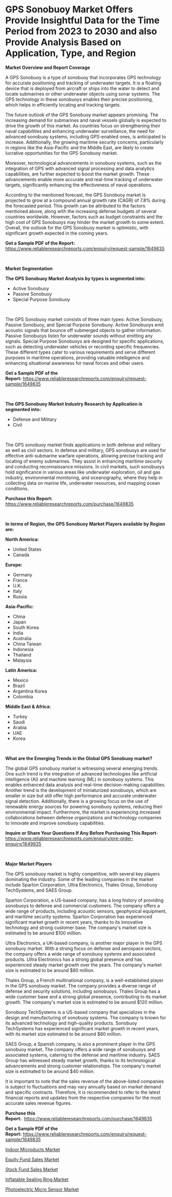 <p><h1>GPS Sonobuoy Market Offers Provide Insightful Data for the Time Period from 2023 to 2030 and also Provide Analysis Based on Application, Type, and Region</h1></p><p><strong>Market Overview and Report Coverage</strong></p>
<p><p>A GPS Sonobuoy is a type of sonobuoy that incorporates GPS technology for accurate positioning and tracking of underwater targets. It is a floating device that is deployed from aircraft or ships into the water to detect and locate submarines or other underwater objects using sonar systems. The GPS technology in these sonobuoys enables their precise positioning, which helps in efficiently locating and tracking targets.</p><p>The future outlook of the GPS Sonobuoy market appears promising. The increasing demand for submarines and naval vessels globally is expected to drive the growth of this market. As countries focus on strengthening their naval capabilities and enhancing underwater surveillance, the need for advanced sonobuoy systems, including GPS-enabled ones, is anticipated to increase. Additionally, the growing maritime security concerns, particularly in regions like the Asia-Pacific and the Middle East, are likely to create lucrative opportunities for the GPS Sonobuoy market.</p><p>Moreover, technological advancements in sonobuoy systems, such as the integration of GPS with advanced signal processing and data analytics capabilities, are further expected to boost the market growth. These advancements enable more accurate and real-time tracking of underwater targets, significantly enhancing the effectiveness of naval operations.</p><p>According to the mentioned forecast, the GPS Sonobuoy market is projected to grow at a compound annual growth rate (CAGR) of 7.8% during the forecasted period. This growth can be attributed to the factors mentioned above, along with the increasing defense budgets of several countries worldwide. However, factors such as budget constraints and the high cost of GPS Sonobuoys may hinder the market growth to some extent. Overall, the outlook for the GPS Sonobuoy market is optimistic, with significant growth expected in the coming years.</p></p>
<p><strong>Get a Sample PDF of the Report:</strong> <a href="https://www.reliableresearchreports.com/enquiry/request-sample/1649835">https://www.reliableresearchreports.com/enquiry/request-sample/1649835</a></p>
<p>&nbsp;</p>
<p><strong>Market Segmentation</strong></p>
<p><strong>The GPS Sonobuoy Market Analysis by types is segmented into:</strong></p>
<p><ul><li>Active Sonobuoy</li><li>Passive Sonobuoy</li><li>Special Purpose Sonobuoy</li></ul></p>
<p>&nbsp;</p>
<p><p>The GPS Sonobuoy market consists of three main types: Active Sonobuoy, Passive Sonobuoy, and Special Purpose Sonobuoy. Active Sonobuoys emit acoustic signals that bounce off submerged objects to gather information. Passive Sonobuoys listen for underwater sounds without emitting any signals. Special Purpose Sonobuoys are designed for specific applications, such as detecting underwater vehicles or recording specific frequencies. These different types cater to various requirements and serve different purposes in maritime operations, providing valuable intelligence and enhancing situational awareness for naval forces and other users.</p></p>
<p><strong>Get a Sample PDF of the Report:</strong>&nbsp;<a href="https://www.reliableresearchreports.com/enquiry/request-sample/1649835">https://www.reliableresearchreports.com/enquiry/request-sample/1649835</a></p>
<p>&nbsp;</p>
<p><strong>The GPS Sonobuoy Market Industry Research by Application is segmented into:</strong></p>
<p><ul><li>Defense and Military</li><li>Civil</li></ul></p>
<p>&nbsp;</p>
<p><p>The GPS sonobuoy market finds applications in both defense and military as well as civil sectors. In defense and military, GPS sonobuoys are used for effective anti-submarine warfare operations, allowing precise tracking and locating of enemy submarines. They assist in enhancing maritime security and conducting reconnaissance missions. In civil markets, such sonobuoys hold significance in various areas like underwater exploration, oil and gas industry, environmental monitoring, and oceanography, where they help in collecting data on marine life, underwater resources, and mapping ocean conditions.</p></p>
<p><strong>Purchase this Report:</strong>&nbsp; <a href="https://www.reliableresearchreports.com/purchase/1649835">https://www.reliableresearchreports.com/purchase/1649835</a></p>
<p>&nbsp;</p>
<p><strong>In terms of Region, the GPS Sonobuoy Market Players available by Region are:</strong></p>
<p>
    <p> <strong> North America: </strong>
        <ul>
            <li>United States</li>
            <li>Canada</li>
        </ul>
        </p> 
    <p> <strong> Europe: </strong>
        <ul>
            <li>Germany</li>
            <li>France</li>
            <li>U.K.</li>
            <li>Italy</li>
            <li>Russia</li>
        </ul>
        </p> 
    <p> <strong> Asia-Pacific: </strong>
        <ul>
            <li>China</li>
            <li>Japan</li>
            <li>South Korea</li>
            <li>India</li>
            <li>Australia</li>
            <li>China Taiwan</li>
            <li>Indonesia</li>
            <li>Thailand</li>
            <li>Malaysia</li>
        </ul>
        </p> 
    <p> <strong> Latin America: </strong>
        <ul>
            <li>Mexico</li>
            <li>Brazil</li>
            <li>Argentina Korea</li>
            <li>Colombia</li>
        </ul>
        </p> 
    <p> <strong> Middle East & Africa: </strong>
        <ul>
            <li>Turkey</li>
            <li>Saudi</li>
            <li>Arabia</li>
            <li>UAE</li>
            <li>Korea</li>
        </ul>
    </p>
    </p>
<p>&nbsp;</p>
<p><strong>What are the Emerging Trends in the Global GPS Sonobuoy market?</strong></p>
<p><p>The global GPS sonobuoy market is witnessing several emerging trends. One such trend is the integration of advanced technologies like artificial intelligence (AI) and machine learning (ML) in sonobuoy systems. This enables enhanced data analysis and real-time decision-making capabilities. Another trend is the development of miniaturized sonobuoys, which are smaller in size but still offer high performance and accurate underwater signal detection. Additionally, there is a growing focus on the use of renewable energy sources for powering sonobuoy systems, reducing their environmental impact. Furthermore, the market is experiencing increased collaborations between defense organizations and technology companies to innovate and improve sonobuoy capabilities.</p></p>
<p><strong>Inquire or Share Your Questions If Any Before Purchasing This Report</strong>- <a href="https://www.reliableresearchreports.com/enquiry/pre-order-enquiry/1649835">https://www.reliableresearchreports.com/enquiry/pre-order-enquiry/1649835</a></p>
<p>&nbsp;</p>
<p><strong>Major Market Players</strong></p>
<p><p>The GPS sonobuoy market is highly competitive, with several key players dominating the industry. Some of the leading companies in the market include Sparton Corporation, Ultra Electronics, Thales Group, Sonobuoy TechSystems, and SAES Group.</p><p>Sparton Corporation, a US-based company, has a long history of providing sonobuoys to defense and commercial customers. The company offers a wide range of products, including acoustic sensors, geophysical equipment, and maritime security systems. Sparton Corporation has experienced significant market growth in recent years, thanks to its innovative technology and strong customer base. The company's market size is estimated to be around $100 million.</p><p>Ultra Electronics, a UK-based company, is another major player in the GPS sonobuoy market. With a strong focus on defense and aerospace sectors, the company offers a wide range of sonobuoy systems and associated products. Ultra Electronics has a strong global presence and has experienced steady market growth over the years. The company's market size is estimated to be around $80 million.</p><p>Thales Group, a French multinational company, is a well-established player in the GPS sonobuoy market. The company provides a diverse range of defense and security solutions, including sonobuoys. Thales Group has a wide customer base and a strong global presence, contributing to its market growth. The company's market size is estimated to be around $120 million.</p><p>Sonobuoy TechSystems is a US-based company that specializes in the design and manufacturing of sonobuoy systems. The company is known for its advanced technology and high-quality products. Sonobuoy TechSystems has experienced significant market growth in recent years, with its market size estimated to be around $60 million.</p><p>SAES Group, a Spanish company, is also a prominent player in the GPS sonobuoy market. The company offers a wide range of sonobuoys and associated systems, catering to the defense and maritime industry. SAES Group has witnessed steady market growth, thanks to its technological advancements and strong customer relationships. The company's market size is estimated to be around $40 million.</p><p>It is important to note that the sales revenue of the above-listed companies is subject to fluctuations and may vary annually based on market demand and specific contracts. Therefore, it is recommended to refer to the latest financial reports and updates from the respective companies for the most accurate sales revenue figures.</p></p>
<p><strong>Purchase this Report:</strong>&nbsp;&nbsp;<a href="https://www.reliableresearchreports.com/purchase/1649835">https://www.reliableresearchreports.com/purchase/1649835</a></p>
<p></p>
<p><strong>Get a Sample PDF of the Report:</strong>&nbsp;<a href="https://www.reliableresearchreports.com/enquiry/request-sample/1649835">https://www.reliableresearchreports.com/enquiry/request-sample/1649835</a></p>
<p><p><a href="https://medium.com/@nicholasstewart02/indoor-microducts-market-share-evolution-and-market-growth-trends-2023-2030-1f84fb9ab011">Indoor Microducts Market</a></p><p><a href="https://github.com/virtuosemr/Market-Research-Report-List-1/blob/main/equity-fund-sales-market.md">Equity Fund Sales Market</a></p><p><a href="https://github.com/JameTravis/Market-Research-Report-List-2/blob/main/stock-fund-sales-market.md">Stock Fund Sales Market</a></p><p><a href="https://www.linkedin.com/pulse/inflatable-sealing-ring-market-size-2023-2030-global-industrial/">Inflatable Sealing Ring Market</a></p><p><a href="https://www.linkedin.com/pulse/photoelectric-micro-sensor-market-share-amp-new-trends-analysis/">Photoelectric Micro Sensor Market</a></p></p>